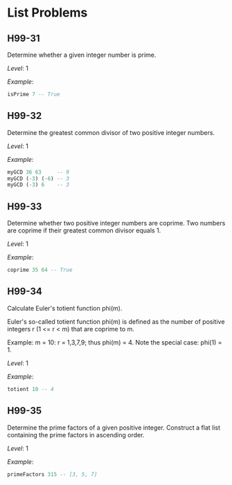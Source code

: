 # List Problems

## H99-31

Determine whether a given integer number is prime.

_Level_: 1

_Example_:

```haskell
isPrime 7 -- True
```

## H99-32

Determine the greatest common divisor of two positive integer numbers.

_Level_: 1

_Example_:

```haskell
myGCD 36 63     -- 9
myGCD (-3) (-6) -- 3
myGCD (-3) 6    -- 3
```

## H99-33

Determine whether two positive integer numbers are coprime. Two numbers are coprime if their greatest common divisor equals 1.

_Level_: 1

_Example_:

```haskell
coprime 35 64 -- True
```

## H99-34

Calculate Euler's totient function phi(m).

Euler's so-called totient function phi(m) is defined as the number of positive integers r (1 <= r < m) that are coprime to m.

Example: m = 10: r = 1,3,7,9; thus phi(m) = 4. Note the special case: phi(1) = 1.

_Level_: 1

_Example_:

```haskell
totient 10 -- 4
```

## H99-35

Determine the prime factors of a given positive integer. Construct a flat list containing the prime factors in ascending order.

_Level_: 1

_Example_:

```haskell
primeFactors 315 -- [3, 5, 7]
```

